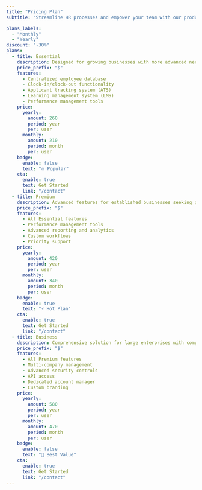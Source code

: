 ```yaml
---
title: "Pricing Plan"
subtitle: "Streamline HR processes and empower your team with our products. Effortlessly manage employee data, and more."

plans_labels:
  - "Monthly"
  - "Yearly"
discount: "-30%"
plans:
  - title: Essential
    description: Designed for growing businesses with more advanced needs.
    price_prefix: "$"
    features:
      - Centralized employee database
      - Clock-in/clock-out functionality
      - Applicant tracking system (ATS)
      - Learning management system (LMS)
      - Performance management tools
    price:
      yearly:
        amount: 260
        period: year
        per: user
      monthly:
        amount: 210
        period: month
        per: user
    badge:
      enable: false
      text: "🔥 Popular"
    cta:
      enable: true
      text: Get Started
      link: "/contact"
  - title: Premium
    description: Advanced features for established businesses seeking growth
    price_prefix: "$"
    features:
      - All Essential features
      - Performance management tools
      - Advanced reporting and analytics
      - Custom workflows
      - Priority support
    price:
      yearly:
        amount: 420
        period: year
        per: user
      monthly:
        amount: 340
        period: month
        per: user
    badge:
      enable: true
      text: "⚡ Hot Plan"
    cta:
      enable: true
      text: Get Started
      link: "/contact"
  - title: Business
    description: Comprehensive solution for large enterprises with complex needs
    price_prefix: "$"
    features:
      - All Premium features
      - Multi-company management
      - Advanced security controls
      - API access
      - Dedicated account manager
      - Custom branding
    price:
      yearly:
        amount: 580
        period: year
        per: user
      monthly:
        amount: 470
        period: month
        per: user
    badge:
      enable: false
      text: "🚀 Best Value"
    cta:
      enable: true
      text: Get Started
      link: "/contact"
---
```

